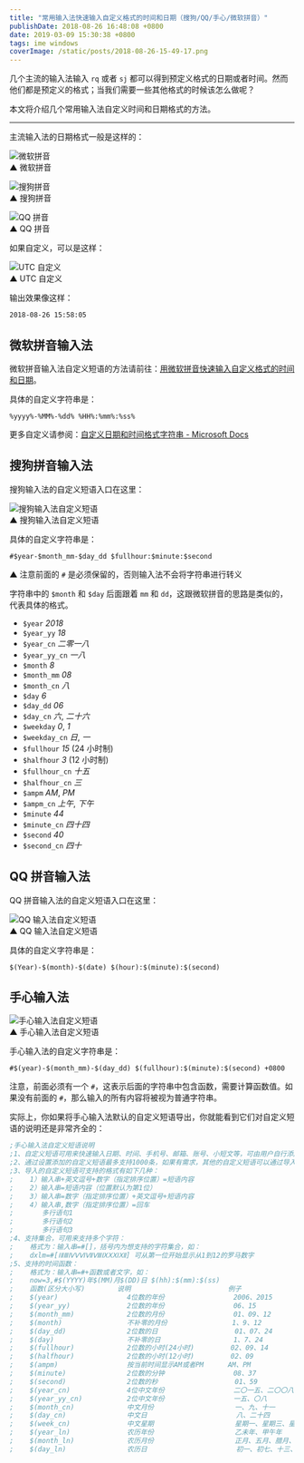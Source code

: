 ```yaml
---
title: "常用输入法快速输入自定义格式的时间和日期（搜狗/QQ/手心/微软拼音）"
publishDate: 2018-08-26 16:48:08 +0800
date: 2019-03-09 15:30:38 +0800
tags: ime windows
coverImage: /static/posts/2018-08-26-15-49-17.png
---
```


几个主流的输入法输入 `rq` 或者 `sj` 都可以得到预定义格式的日期或者时间。然而他们都是预定义的格式；当我们需要一些其他格式的时候该怎么做呢？

本文将介绍几个常用输入法自定义时间和日期格式的方法。

---

主流输入法的日期格式一般是这样的：

![微软拼音](/static/posts/2018-08-26-15-49-17.png)  
▲ 微软拼音

![搜狗拼音](/static/posts/2018-08-26-15-48-07.png)  
▲ 搜狗拼音

![QQ 拼音](/static/posts/2018-08-26-15-51-53.png)  
▲ QQ 拼音

如果自定义，可以是这样：

![UTC 自定义](/static/posts/2018-08-26-15-52-50.png)  
▲ UTC 自定义

输出效果像这样：

```
2018-08-26 15:58:05
```

## 微软拼音输入法

微软拼音输入法自定义短语的方法请前往：[用微软拼音快速输入自定义格式的时间和日期](/ime/2017/09/18/date-time-format-using-microsoft-pinyin.html)。

具体的自定义字符串是：

```
%yyyy%-%MM%-%dd% %HH%:%mm%:%ss%
```

更多自定义请参阅：[自定义日期和时间格式字符串 - Microsoft Docs](https://docs.microsoft.com/zh-cn/dotnet/standard/base-types/custom-date-and-time-format-strings?wt.mc_id=MVP)

## 搜狗拼音输入法

搜狗输入法的自定义短语入口在这里：

![搜狗输入法自定义短语](/static/posts/2018-08-26-15-59-22.png)  
▲ 搜狗输入法自定义短语

具体的自定义字符串是：

```
#$year-$month_mm-$day_dd $fullhour:$minute:$second
```

▲ 注意前面的 `#` 是必须保留的，否则输入法不会将字符串进行转义

字符串中的 `$month` 和 `$day` 后面跟着 `mm` 和 `dd`，这跟微软拼音的思路是类似的，代表具体的格式。

- `$year` *2018*
- `$year_yy` *18*
- `$year_cn` *二零一八*
- `$year_yy_cn` *一八*
- `$month` *8*
- `$month_mm` *08*
- `$month_cn` *八*
- `$day` *6*
- `$day_dd` *06*
- `$day_cn` *六*, *二十六*
- `$weekday` *0*, *1*
- `$weekday_cn` *日*, *一*
- `$fullhour` *15* (24 小时制)
- `$halfhour` *3* (12 小时制)
- `$fullhour_cn` *十五*
- `$halfhour_cn` *三*
- `$ampm` *AM*, *PM*
- `$ampm_cn` *上午*, *下午*
- `$minute` *44*
- `$minute_cn` *四十四*
- `$second` *40*
- `$second_cn` *四十*

## QQ 拼音输入法

QQ 拼音输入法的自定义短语入口在这里：

![QQ 输入法自定义短语](/static/posts/2018-08-26-16-16-37.png)  
▲ QQ 输入法自定义短语

具体的自定义字符串是：

```
$(Year)-$(month)-$(date) $(hour):$(minute):$(second)
```

## 手心输入法

![手心输入法自定义短语](/static/posts/2018-12-28-13-09-44.png)  
▲ 手心输入法自定义短语

手心输入法的自定义字符串是：

```
#$(year)-$(month_mm)-$(day_dd) $(fullhour):$(minute):$(second) +0800
```

注意，前面必须有一个 `#`，这表示后面的字符串中包含函数，需要计算函数值。如果没有前面的 `#`，那么输入的所有内容将被视为普通字符串。

实际上，你如果将手心输入法默认的自定义短语导出，你就能看到它们对自定义短语的说明还是非常齐全的：

```ini
;手心输入法自定义短语说明
;1、自定义短语可用来快速输入日期、时间、手机号、邮箱、账号、小短文等，可由用户自行添加和修改
;2、通过设置添加的自定义短语最多支持1000条，如果有需求，其他的自定义短语可以通过导入个性短语来实现，导入个性短语支持最大50MB和最多一百万条个性短语的文本文件，当文本大小超过50MB不进行导入，当文本中词条数超过一百万条时，只录入前一百万条数据。
;3、导入的自定义短语可支持的格式有如下几种：
;    1）输入串+英文逗号+数字（指定排序位置）=短语内容
;    2）输入串=短语内容（位置默认为第1位）
;    3）输入串=数字（指定排序位置）+英文逗号+短语内容
;    4）输入串,数字（指定排序位置）=回车
;       多行语句1
;       多行语句2
;       多行语句3
;4、支持集合，可用来支持多个字符：
;    格式为：输入串=#[]，括号内为想支持的字符集合，如：
;    dxlm=#[ⅠⅡⅢⅣⅤⅥⅦⅧⅨⅩⅪⅫ] 可从第一位开始显示从1到12的罗马数字
;5、支持的时间函数：
;    格式为：输入串=#+函数或者文字，如：
;    now=3,#$(YYYY)年$(MM)月$(DD)日 $(hh):$(mm):$(ss)
;    函数(区分大小写)        说明                        例子
;    $(year)                 4位数的年份                 2006、2015
;    $(year_yy)              2位数的年份                 06、15
;    $(month_mm)             2位数的月份                 01、09、12
;    $(month)                不补零的月份                1、9、12
;    $(day_dd)               2位数的日                   01、07、24
;    $(day)                  不补零的日                  1、7、24
;    $(fullhour)             2位数的小时(24小时)         02、09、14
;    $(halfhour)             2位数的小时(12小时)         02、09
;    $(ampm)                 按当前时间显示AM或者PM      AM、PM
;    $(minute)               2位数的分钟                 08、37
;    $(second)               2位数的秒                   01、59
;    $(year_cn)              4位中文年份                 二〇一五、二〇〇八
;    $(year_yy_cn)           2位中文年份                 一五、〇八
;    $(month_cn)             中文月份                    一、九、十一
;    $(day_cn)               中文日                      八、二十四
;    $(week_cn)              中文星期                    星期一、星期三、星期天
;    $(year_ln)              农历年份                    乙未年、甲午年
;    $(month_ln)             农历月份                    正月、五月、腊月、冬月
;    $(day_ln)               农历日                      初一、初七、十三、廿四
```

